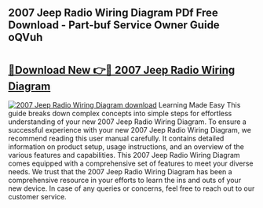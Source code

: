 ## 2007 Jeep Radio Wiring Diagram PDf Free Download - Part-buf Service Owner Guide oQVuh

# <h2><a href="http://dfsdd9s.blite.top/?on=2007+Jeep+Radio+Wiring+Diagram">🔗Download New 👉🔴 2007 Jeep Radio Wiring Diagram</a></h2>

[![2007 Jeep Radio Wiring Diagram download](https://i.imgur.com/lujVjoI.png)](http://dfsdd9s.blite.top/?on=2007+Jeep+Radio+Wiring+Diagram)
Learning Made Easy This guide breaks down complex concepts into simple steps for effortless understanding of your new 2007 Jeep Radio Wiring Diagram. To ensure a successful experience with your new 2007 Jeep Radio Wiring Diagram, we recommend reading this user manual carefully. It contains detailed information on product setup, usage instructions, and an overview of the various features and capabilities. This 2007 Jeep Radio Wiring Diagram comes equipped with a comprehensive set of features to meet your diverse needs. We trust that the 2007 Jeep Radio Wiring Diagram has been a comprehensive resource in your efforts to learn the ins and outs of your new device. In case of any queries or concerns, feel free to reach out to our customer service.
